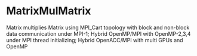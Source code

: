 # MatrixMulMatrix
Matrix multiplies Matrix using MPI_Cart topology with block and non-block data communication under MPI-1; 
Hybrid OpenMP/MPI with OpenMP-2,3,4 under MPI thread initializing; 
Hybrid OpenACC/MPI with multi GPUs and OpenMP
